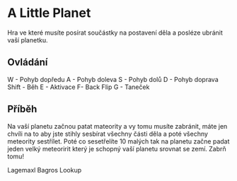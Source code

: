 # A Little Planet
Hra ve které musíte posírat součástky na postavení děla a posléze ubránit vaší planetku.

## Ovládání
W - Pohyb dopředu
A - Pohyb doleva
S - Pohyb dolů
D - Pohyb doprava 
Shift - Běh
E - Aktivace
F- Back Flip
G - Taneček

## Příběh
Na vaší planetu začnou patat mateority a vy tomu musíte zabránit, máte jen chvíli na to aby jste stihly sesbírat všechny části děla a poté všechny meteority sestřílet. Poté co sesetřelíte 10 malých tak na planetu začne padat jeden velký meteoririt který je schopný vaší planetu srovnat se zemí. Zabrň tomu!

Lagemaxl
Bagros
Lookup

